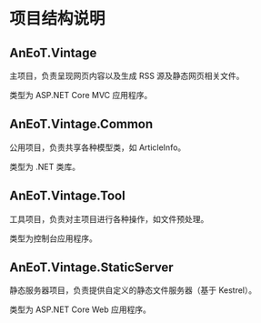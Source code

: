 # 项目结构说明

## AnEoT.Vintage 

主项目，负责呈现网页内容以及生成 RSS 源及静态网页相关文件。

类型为 ASP.NET Core MVC 应用程序。

## AnEoT.Vintage.Common

公用项目，负责共享各种模型类，如 ArticleInfo。

类型为 .NET 类库。

## AnEoT.Vintage.Tool

工具项目，负责对主项目进行各种操作，如文件预处理。

类型为控制台应用程序。

## AnEoT.Vintage.StaticServer

静态服务器项目，负责提供自定义的静态文件服务器（基于 Kestrel）。

类型为 ASP.NET Core Web 应用程序。